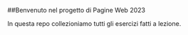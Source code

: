 ##Benvenuto nel progetto di Pagine Web 2023

In questa repo collezioniamo tutti gli esercizi 
fatti a lezione.

